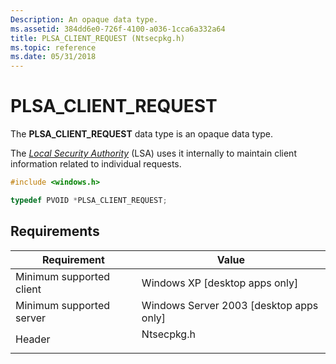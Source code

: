 ```yaml
---
Description: An opaque data type.
ms.assetid: 384dd6e0-726f-4100-a036-1cca6a332a64
title: PLSA_CLIENT_REQUEST (Ntsecpkg.h)
ms.topic: reference
ms.date: 05/31/2018
---
```


# PLSA\_CLIENT\_REQUEST

The **PLSA\_CLIENT\_REQUEST** data type is an opaque data type.

The [*Local Security Authority*](../secgloss/l-gly.md) (LSA) uses it internally to maintain client information related to individual requests.


```C++
#include <windows.h>

typedef PVOID *PLSA_CLIENT_REQUEST;
```



## Requirements



| Requirement | Value |
|-------------------------------------|---------------------------------------------------------------------------------------|
| Minimum supported client<br/> | Windows XP \[desktop apps only\]<br/>                                           |
| Minimum supported server<br/> | Windows Server 2003 \[desktop apps only\]<br/>                                  |
| Header<br/>                   | <dl> <dt>Ntsecpkg.h</dt> </dl> |



 

 
